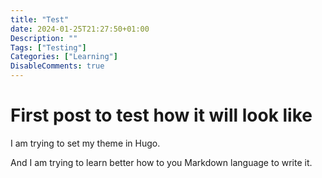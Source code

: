```yaml
---
title: "Test"
date: 2024-01-25T21:27:50+01:00
Description: ""
Tags: ["Testing"]
Categories: ["Learning"]
DisableComments: true
---
```

# First post to test how it will look like

I am trying to set my theme in Hugo. 

And I am trying to learn better how to you Markdown language to write it. 